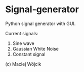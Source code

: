 # Signal-generator
Python signal generator with GUI.

Current signals:
1. Sine wave
2. Gaussian White Noise
3. Constant signal

(c) Maciej Wójcik
